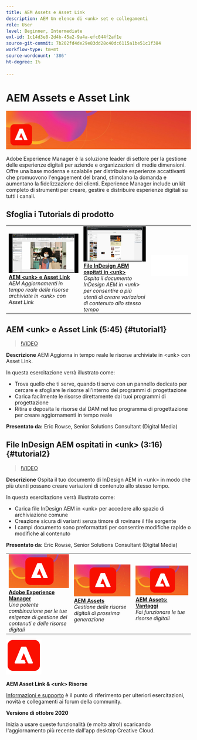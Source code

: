 ```yaml
---
title: AEM Assets e Asset Link
description: AEM Un elenco di <unk> set e collegamenti
role: User
level: Beginner, Intermediate
exl-id: 1c14d3e8-2d4b-45a2-9a4a-efc044f2af1e
source-git-commit: 7b202fd4de29e83dd28c40dc6115a1be51c1f384
workflow-type: tm+mt
source-wordcount: '386'
ht-degree: 1%

---
```


# AEM Assets e Asset Link

![Tutorial Hero Image](../assets/AEM.jpg)

Adobe Experience Manager è la soluzione leader di settore per la gestione delle esperienze digitali per aziende e organizzazioni di medie dimensioni. Offre una base moderna e scalabile per distribuire esperienze accattivanti che promuovono l&#39;engagement del brand, stimolano la domanda e aumentano la fidelizzazione dei clienti. Experience Manager include un kit completo di strumenti per creare, gestire e distribuire esperienze digitali su tutti i canali.

## Sfoglia i Tutorials di prodotto

<table style="table-layout:fixed">
<tr>
 <td>
   <a href="aem.md#tutorial1">
      <img alt="AEM &lt;unk&gt; e Asset Link" src="../assets/aem_assetlink_rowse_thumbnail.jpg" />
   </a>
    <div>
   <a href="aem.md#tutorial1"><strong>AEM &lt;unk&gt; e Asset Link</strong></a>
    </div>
    <em>AEM Aggiornamenti in tempo reale delle risorse archiviate in &lt;unk&gt; con Asset Link</em>
    <br>
  </td>
   <td>
   <a href="aem.md#tutorial2">
      <img alt="File InDesign AEM ospitati in &lt;unk&gt;" src="../assets/InDesign-Files-Hosten-in-AEM.jpg" />
   </a>
    <div>
   <a href="aem.md#tutorial2"><strong>File InDesign AEM ospitati in &lt;unk&gt;</strong></a>
    </div>
    <em>Ospita il documento InDesign AEM in &lt;unk&gt; per consentire a più utenti di creare variazioni di contenuto allo stesso tempo</em>
    <br>
  </td>
  <td>
    <img alt="Spaziatore" src="../assets/Whitespacer.png" />
    <div>
    <br>
  </td>
</tr>
</table>

## AEM &lt;unk> e Asset Link (5:45) {#tutorial1}

>[!VIDEO](https://video.tv.adobe.com/v/326828?hidetitle=true)

**Descrizione**
AEM Aggiorna in tempo reale le risorse archiviate in &lt;unk> con Asset Link.

In questa esercitazione verrà illustrato come:
* Trova quello che ti serve, quando ti serve con un pannello dedicato per cercare e sfogliare le risorse all&#39;interno dei programmi di progettazione
* Carica facilmente le risorse direttamente dai tuoi programmi di progettazione
* Ritira e deposita le risorse dal DAM nel tuo programma di progettazione per creare aggiornamenti in tempo reale

**Presentato da:**
Eric Rowse, Senior Solutions Consultant (Digital Media)

## File InDesign AEM ospitati in &lt;unk> (3:16) {#tutorial2}

>[!VIDEO](https://video.tv.adobe.com/v/326829?hidetitle=true)

**Descrizione**
Ospita il tuo documento di InDesign AEM in &lt;unk> in modo che più utenti possano creare variazioni di contenuto allo stesso tempo.

In questa esercitazione verrà illustrato come:
* Carica file InDesign AEM in &lt;unk> per accedere allo spazio di archiviazione comune
* Creazione sicura di varianti senza timore di rovinare il file sorgente
* I campi documento sono preformattati per consentire modifiche rapide o modifiche al contenuto

**Presentato da:**
Eric Rowse, Senior Solutions Consultant (Digital Media)

<table style="table-layout:fixed">
<tr>
 <td>
   <a href="https://www.adobe.com/marketing/experience-manager.html">
      <img alt="Adobe Experience Manager" src="../assets/AEM_Thumbnail.jpg" />
   </a>
    <div>
   <a href="https://www.adobe.com/marketing/experience-manager.html"><strong>Adobe Experience Manager</strong></a>
    </div>
    <em>Una potente combinazione per le tue esigenze di gestione dei contenuti e delle risorse digitali</em>
    <br>
  </td>
  <td>
   <a href="https://www.adobe.com/marketing/experience-manager-assets.html">
      <img alt="InDesign Server: Trova un partner" src="../assets/AEM_Thumbnail.jpg" />
   </a>
    <div>
   <a href="https://www.adobe.com/marketing/experience-manager-assets.html"><strong>AEM Assets</strong></a>
    </div>
    <em>Gestione delle risorse digitali di prossima generazione</em>
    <br>
  </td>
  <td>
   <a href="https://www.adobe.com/marketing/experience-manager-assets/benefits.html">
      <img alt="InDesign Server: Trova un partner" src="../assets/AEM_Thumbnail.jpg" />
   </a>
    <div>
   <a href="https://www.adobe.com/marketing/experience-manager-assets/benefits.html"><strong>AEM Assets: Vantaggi</strong></a>
    </div>
    <em>Fai funzionare le tue risorse digitali</em>
    <br>
  </td>
</tr>
</table>

![AEM &lt;unk> Logo](../assets/aem_appicon_noshadow_96.png)

**AEM Asset Link &amp; &lt;unk> Risorse**

[Informazioni e supporto](https://helpx.adobe.com/support/experience-manager.html) è il punto di riferimento per ulteriori esercitazioni, novità e collegamenti ai forum della community.

**Versione di ottobre 2020**

Inizia a usare queste funzionalità (e molto altro!) scaricando l&#39;aggiornamento più recente dall&#39;app desktop Creative Cloud.
